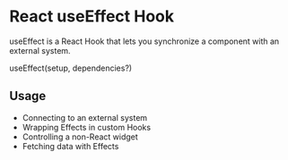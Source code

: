 # React useEffect Hook

useEffect is a React Hook that lets you synchronize a component with an external system.

useEffect(setup, dependencies?)

## Usage
- Connecting to an external system
- Wrapping Effects in custom Hooks 
- Controlling a non-React widget 
- Fetching data with Effects 
